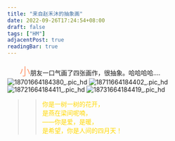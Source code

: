 ```yaml
---
title: "来自赵禾沐的抽象画"
date: 2022-09-26T17:24:54+08:00
draft: false
tags: ["HM"]
adjacentPost: true
readingBar: true
---
```

&emsp;&emsp;<font size=5 color=#ffa07a>小</font>朋友一口气画了四张画作，很抽象。哈哈哈哈....
![18701664184380_.pic_hd](https://cdn.jsdelivr.net/gh/imum-me/img@main/uPic/18701664184380_.pic_hd.jpg)
![18711664184402_.pic_hd](https://cdn.jsdelivr.net/gh/imum-me/img@main/uPic/18711664184402_.pic_hd.jpg)
![18721664184411_.pic_hd](https://cdn.jsdelivr.net/gh/imum-me/img@main/uPic/18721664184411_.pic_hd.jpg)
![18731664184419_.pic_hd](https://cdn.jsdelivr.net/gh/imum-me/img@main/uPic/18731664184419_.pic_hd.jpg)
<br>

> > <font color=#ffd700>你是一树一树的花开，<br>
> > 是燕在梁间呢喃，<br>
> > ——你是爱，是暖，<br>
> > 是希望，你是人间的四月天！</font><br>